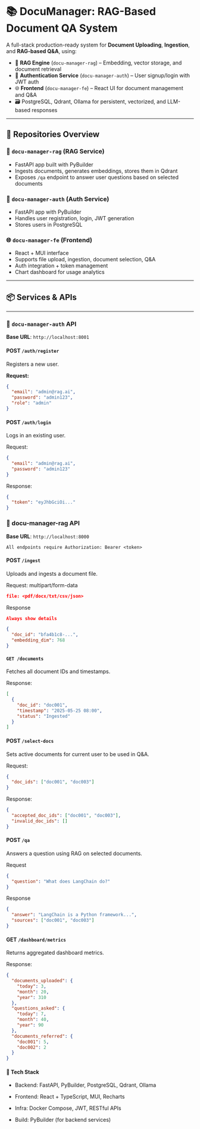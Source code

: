# 📚 DocuManager: RAG-Based Document QA System

A full-stack production-ready system for **Document Uploading**, **Ingestion**, and **RAG-based Q&A**, using:

- 🧠 **RAG Engine** (`docu-manager-rag`) – Embedding, vector storage, and document retrieval
- 🔐 **Authentication Service** (`docu-manager-auth`) – User signup/login with JWT auth
- 🌐 **Frontend** (`docu-manager-fe`) – React UI for document management and Q&A
- 🗃️ PostgreSQL, Qdrant, Ollama for persistent, vectorized, and LLM-based responses

---

## 🚀 Repositories Overview

### 🧠 `docu-manager-rag` (RAG Service)

- FastAPI app built with PyBuilder
- Ingests documents, generates embeddings, stores them in Qdrant
- Exposes `/qa` endpoint to answer user questions based on selected documents

### 🔐 `docu-manager-auth` (Auth Service)

- FastAPI app with PyBuilder
- Handles user registration, login, JWT generation
- Stores users in PostgreSQL

### 🌐 `docu-manager-fe` (Frontend)

- React + MUI interface
- Supports file upload, ingestion, document selection, Q&A
- Auth integration + token management
- Chart dashboard for usage analytics

---

## 📦 Services & APIs

---

### 🔐 `docu-manager-auth` API

**Base URL**: `http://localhost:8001`

#### POST `/auth/register`

Registers a new user.

**Request:**

```json
{
  "email": "admin@rag.ai",
  "password": "admin123",
  "role": "admin"
}
```

#### POST `/auth/login`

Logs in an existing user.

Request:

```json
{
  "email": "admin@rag.ai",
  "password": "admin123"
}
```

Response:

```json
{
  "token": "eyJhbGciOi..."
}
```

### 🧠 docu-manager-rag API

**Base URL**: `http://localhost:8000`

`All endpoints require Authorization: Bearer <token>`

#### POST `/ingest`

Uploads and ingests a document file.

Request: multipart/form-data

```json
file: <pdf/docx/txt/csv/json>
```

Response

```json
Always show details

{
  "doc_id": "bfa4b1c8-...",
  "embedding_dim": 768
}
```

#### `GET /documents`

Fetches all document IDs and timestamps.

Response:

```json
[
  {
    "doc_id": "doc001",
    "timestamp": "2025-05-25 08:00",
    "status": "Ingested"
  }
]
```

#### POST `/select-docs`

Sets active documents for current user to be used in Q&A.

Request:

```json
{
  "doc_ids": ["doc001", "doc003"]
}
```

Response:

```json
{
  "accepted_doc_ids": ["doc001", "doc003"],
  "invalid_doc_ids": []
}
```

#### POST `/qa`

Answers a question using RAG on selected documents.

Request

```json
{
  "question": "What does LangChain do?"
}
```

Response

```json
{
  "answer": "LangChain is a Python framework...",
  "sources": ["doc001", "doc003"]
}
```
#### GET `/dashboard/metrics`

Returns aggregated dashboard metrics.

Response:
```json
{
  "documents_uploaded": {
    "today": 3,
    "month": 20,
    "year": 310
  },
  "questions_asked": {
    "today": 7,
    "month": 40,
    "year": 90
  },
  "documents_referred": {
    "doc001": 5,
    "doc002": 2
  }
}

```


#### 🧠 Tech Stack

* Backend: FastAPI, PyBuilder, PostgreSQL, Qdrant, Ollama

* Frontend: React + TypeScript, MUI, Recharts

* Infra: Docker Compose, JWT, RESTful APIs

* Build: PyBuilder (for backend services)

